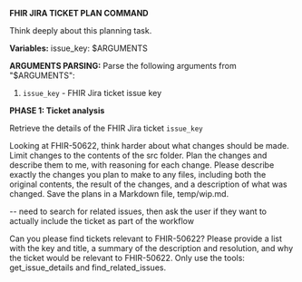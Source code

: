 **FHIR JIRA TICKET PLAN COMMAND**

Think deeply about this planning task.

**Variables:**
issue_key: $ARGUMENTS

**ARGUMENTS PARSING:**
Parse the following arguments from "$ARGUMENTS":
1. `issue_key` - FHIR Jira ticket issue key

**PHASE 1: Ticket analysis**

Retrieve the details of the FHIR Jira ticket `issue_key`

Looking at FHIR-50622, think harder about what changes should be made. Limit changes to the contents of the src folder. Plan the changes and describe them to me, with reasoning for each change. Please describe exactly the changes you plan to make to any files, including both the original contents, the result of the changes, and a description of what was changed. Save the plans in a Markdown file, temp/wip.md.


-- need to search for related issues, then ask the user if they want to actually include the ticket as part of the workflow

Can you please find tickets relevant to FHIR-50622? Please provide a list with the key and title, a summary of the description and resolution, and why the ticket would be relevant to FHIR-50622. Only use the tools: get_issue_details and find_related_issues.